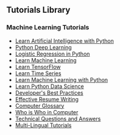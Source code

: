 ## Tutorials Library
### Machine Learning Tutorials
* [Learn Artificial Intelligence with Python](/artificial_intelligence_with_python/index.htm) <!--https://www.tutorialspoint.com/images/artificial_intelligence_with_python_icon.png--> 
* [Python Deep Learning](/python_deep_learning/index.htm) <!--https://www.tutorialspoint.com/images/python_deep_learning_icon.png--> 
* [Logistic Regression in Python](/logistic_regression_in_python/index.htm) <!--https://www.tutorialspoint.com/images/logistic_regression_in_python_icon.png--> 
* [Learn Machine Learning](/machine_learning/index.htm) <!--https://www.tutorialspoint.com/images/machine_learning_icon.png--> 
* [Learn TensorFlow](/tensorflow/index.htm) <!--https://www.tutorialspoint.com/images/tensorflow_icon.png--> 
* [Learn Time Series](/time_series/index.htm) <!--https://www.tutorialspoint.com/images/time_series_icon.png--> 
* [Learn Machine Learning with Python](/machine_learning_with_python/index.htm) <!--https://www.tutorialspoint.com/images/machine_learning_with_python_icon.png--> 
* [Learn Python Data Science](/python/python_data_science.htm) <!--https://www.tutorialspoint.com/images/python_icon.png--> 
* [Developer's Best Practices](/developers_best_practices/index.htm) <!--https://www.tutorialspoint.com/images/developers-best-practices.png--> 
* [Effective Resume Writing](/effective_resume_writing.htm) <!--https://www.tutorialspoint.com/images/resume-writing.png--> 
* [Computer Glossary](/computer_glossary.htm) <!--https://www.tutorialspoint.com/images/computer-glossary.png--> 
* [Who is Who in Computer](/computer_whoiswho.htm) <!--https://www.tutorialspoint.com/images/who-is-who.png--> 
* [Technical Questions and Answers](/questions_and_answers.htm) <!--https://www.tutorialspoint.com/images/questions-answers.png--> 
* [Multi-Lingual Tutorials](/multi_language_tutorials.htm) <!--https://www.tutorialspoint.com/images/multilanguage-tutorials.png--> 
